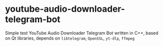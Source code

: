 # youtube-audio-downloader-telegram-bot

Simple test YouTube Audio Downloader Telegram Bot written in C++, based on Qt libraries, depends on `libtelegram`, `OpenSSL`, `yt-dlp`, `ffmpeg`
